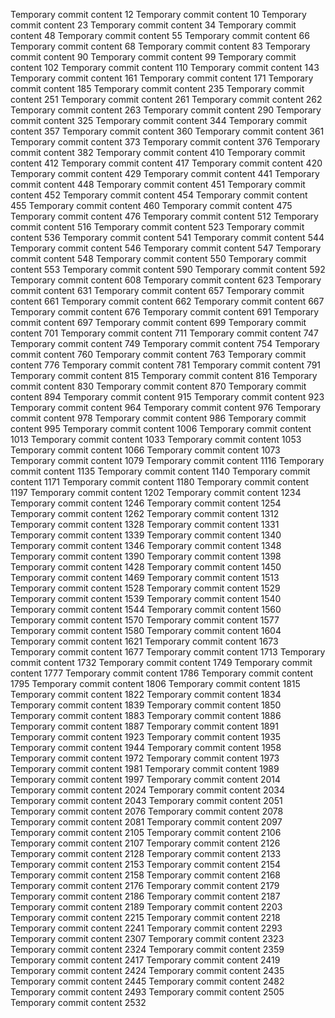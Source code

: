 Temporary commit content 12
Temporary commit content 10
Temporary commit content 23
Temporary commit content 34
Temporary commit content 48
Temporary commit content 55
Temporary commit content 66
Temporary commit content 68
Temporary commit content 83
Temporary commit content 90
Temporary commit content 99
Temporary commit content 102
Temporary commit content 110
Temporary commit content 143
Temporary commit content 161
Temporary commit content 171
Temporary commit content 185
Temporary commit content 235
Temporary commit content 251
Temporary commit content 261
Temporary commit content 262
Temporary commit content 263
Temporary commit content 290
Temporary commit content 325
Temporary commit content 344
Temporary commit content 357
Temporary commit content 360
Temporary commit content 361
Temporary commit content 373
Temporary commit content 376
Temporary commit content 382
Temporary commit content 410
Temporary commit content 412
Temporary commit content 417
Temporary commit content 420
Temporary commit content 429
Temporary commit content 441
Temporary commit content 448
Temporary commit content 451
Temporary commit content 452
Temporary commit content 454
Temporary commit content 455
Temporary commit content 460
Temporary commit content 475
Temporary commit content 476
Temporary commit content 512
Temporary commit content 516
Temporary commit content 523
Temporary commit content 536
Temporary commit content 541
Temporary commit content 544
Temporary commit content 546
Temporary commit content 547
Temporary commit content 548
Temporary commit content 550
Temporary commit content 553
Temporary commit content 590
Temporary commit content 592
Temporary commit content 608
Temporary commit content 623
Temporary commit content 631
Temporary commit content 657
Temporary commit content 661
Temporary commit content 662
Temporary commit content 667
Temporary commit content 676
Temporary commit content 691
Temporary commit content 697
Temporary commit content 699
Temporary commit content 701
Temporary commit content 711
Temporary commit content 747
Temporary commit content 749
Temporary commit content 754
Temporary commit content 760
Temporary commit content 763
Temporary commit content 776
Temporary commit content 781
Temporary commit content 791
Temporary commit content 815
Temporary commit content 816
Temporary commit content 830
Temporary commit content 870
Temporary commit content 894
Temporary commit content 915
Temporary commit content 923
Temporary commit content 964
Temporary commit content 976
Temporary commit content 978
Temporary commit content 986
Temporary commit content 995
Temporary commit content 1006
Temporary commit content 1013
Temporary commit content 1033
Temporary commit content 1053
Temporary commit content 1066
Temporary commit content 1073
Temporary commit content 1079
Temporary commit content 1116
Temporary commit content 1135
Temporary commit content 1140
Temporary commit content 1171
Temporary commit content 1180
Temporary commit content 1197
Temporary commit content 1202
Temporary commit content 1234
Temporary commit content 1246
Temporary commit content 1254
Temporary commit content 1262
Temporary commit content 1312
Temporary commit content 1328
Temporary commit content 1331
Temporary commit content 1339
Temporary commit content 1340
Temporary commit content 1346
Temporary commit content 1348
Temporary commit content 1390
Temporary commit content 1398
Temporary commit content 1428
Temporary commit content 1450
Temporary commit content 1469
Temporary commit content 1513
Temporary commit content 1528
Temporary commit content 1529
Temporary commit content 1539
Temporary commit content 1540
Temporary commit content 1544
Temporary commit content 1560
Temporary commit content 1570
Temporary commit content 1577
Temporary commit content 1580
Temporary commit content 1604
Temporary commit content 1621
Temporary commit content 1673
Temporary commit content 1677
Temporary commit content 1713
Temporary commit content 1732
Temporary commit content 1749
Temporary commit content 1777
Temporary commit content 1786
Temporary commit content 1795
Temporary commit content 1806
Temporary commit content 1815
Temporary commit content 1822
Temporary commit content 1834
Temporary commit content 1839
Temporary commit content 1850
Temporary commit content 1883
Temporary commit content 1886
Temporary commit content 1887
Temporary commit content 1891
Temporary commit content 1923
Temporary commit content 1935
Temporary commit content 1944
Temporary commit content 1958
Temporary commit content 1972
Temporary commit content 1973
Temporary commit content 1981
Temporary commit content 1989
Temporary commit content 1997
Temporary commit content 2014
Temporary commit content 2024
Temporary commit content 2034
Temporary commit content 2043
Temporary commit content 2051
Temporary commit content 2076
Temporary commit content 2078
Temporary commit content 2081
Temporary commit content 2097
Temporary commit content 2105
Temporary commit content 2106
Temporary commit content 2107
Temporary commit content 2126
Temporary commit content 2128
Temporary commit content 2133
Temporary commit content 2153
Temporary commit content 2154
Temporary commit content 2158
Temporary commit content 2168
Temporary commit content 2176
Temporary commit content 2179
Temporary commit content 2186
Temporary commit content 2187
Temporary commit content 2189
Temporary commit content 2203
Temporary commit content 2215
Temporary commit content 2218
Temporary commit content 2241
Temporary commit content 2293
Temporary commit content 2307
Temporary commit content 2323
Temporary commit content 2324
Temporary commit content 2359
Temporary commit content 2417
Temporary commit content 2419
Temporary commit content 2424
Temporary commit content 2435
Temporary commit content 2445
Temporary commit content 2482
Temporary commit content 2493
Temporary commit content 2505
Temporary commit content 2532
